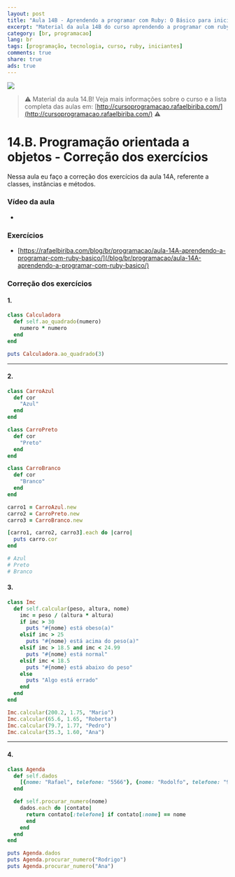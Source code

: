```yaml
---
layout: post
title: "Aula 14B - Aprendendo a programar com Ruby: O Básico para iniciantes"
excerpt: "Material da aula 14B do curso aprendendo a programar com ruby, o básico para iniciantes. Nunca é tarde para começar a programar! Eu criei um curso gratuito, fácil e didático voltado para iniciantes. Confira mais informações aqui nessa publicação."
category: [br, programacao]
lang: br
tags: [programação, tecnologia, curso, ruby, iniciantes]
comments: true
share: true
ads: true
---
```

![](/blog/images/curso_ruby_basico/banner-curso-ruby-14B.jpg)

> :warning: Material da aula 14.B! Veja mais informações sobre o curso e a lista completa das aulas em: [http://cursoprogramacao.rafaelbiriba.com/](http://cursoprogramacao.rafaelbiriba.com/) :warning:

# 14.B. Programação orientada a objetos - Correção dos exercícios

Nessa aula eu faço a correção dos exercícios da aula 14A, referente a classes, instâncias e métodos.

### Vídeo da aula

- []()

### Exercícios

- [https://rafaelbiriba.com/blog/br/programacao/aula-14A-aprendendo-a-programar-com-ruby-basico/](/blog/br/programacao/aula-14A-aprendendo-a-programar-com-ruby-basico/)

### Correção dos exercícios

#### 1.

```ruby
class Calculadora
  def self.ao_quadrado(numero)
    numero * numero
  end
end

puts Calculadora.ao_quadrado(3)
```

---

#### 2.

```ruby
class CarroAzul
  def cor
    "Azul"
  end
end

class CarroPreto
  def cor
    "Preto"
  end
end

class CarroBranco
  def cor
    "Branco"
  end
end

carro1 = CarroAzul.new
carro2 = CarroPreto.new
carro3 = CarroBranco.new

[carro1, carro2, carro3].each do |carro|
  puts carro.cor
end

# Azul
# Preto
# Branco
```


#### 3.

```ruby
class Imc
  def self.calcular(peso, altura, nome)
    imc = peso / (altura * altura)
    if imc > 30
      puts "#{nome} está obeso(a)"
    elsif imc > 25
      puts "#{nome} está acima do peso(a)"
    elsif imc > 18.5 and imc < 24.99
      puts "#{nome} está normal"
    elsif imc < 18.5
      puts "#{nome} está abaixo do peso"
    else
      puts "Algo está errado"
    end
  end
end

Imc.calcular(200.2, 1.75, "Mario")
Imc.calcular(65.6, 1.65, "Roberta")
Imc.calcular(79.7, 1.77, "Pedro")
Imc.calcular(35.3, 1.60, "Ana")
```

---

#### 4.

```ruby
class Agenda
  def self.dados
    [{nome: "Rafael", telefone: "5566"}, {nome: "Rodolfo", telefone: "9988"}, {nome: "Romário", telefone: "2299"}, {nome: "Ana", telefone: "1634"}, {nome: "Rodrigo", telefone: "9533"}]
  end

  def self.procurar_numero(nome)
    dados.each do |contato|
      return contato[:telefone] if contato[:nome] == nome
      end
    end
  end
end

puts Agenda.dados
puts Agenda.procurar_numero("Rodrigo")
puts Agenda.procurar_numero("Ana")
```
